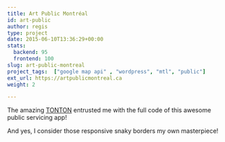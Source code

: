 ```yaml
---
title: Art Public Montréal
id: art-public
author: regis
type: project
date: 2015-06-10T13:36:29+00:00
stats:
  backend: 95
  frontend: 100
slug: art-public-montreal
project_tags:  ["google map api" , "wordpress", "mtl", "public"]
ext_url: https://artpublicmontreal.ca
weight: 2

---
```

The amazing [TONTON](http://www.tonton.ca/) entrusted me with the full code of this awesome public servicing app! 

And yes, I consider those responsive snaky borders my own masterpiece!
